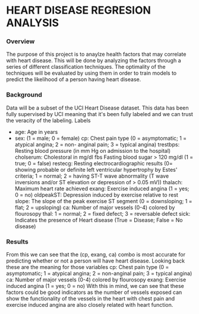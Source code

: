 # HEART DISEASE REGRESION ANALYSIS

### Overview
The purpose of this project is to anaylze health factors that may correlate with heart disease. This will be done by analyzing the factors through a series of different classification techniques. The optimality of the techniques will be evaluated by using them in order to train models to predict the likelihood of a person having heart disease.


### Background
Data will be a subset of the UCI Heart Disease dataset. This data has been fully supervised by UCI meaning that it's been fully labeled and we can trust the veracity of the labeling.
Labels
- age: Age in years
- sex: (1 = male; 0 = female)
cp: Chest pain type (0 = asymptomatic; 1 = atypical angina; 2 = non- anginal pain; 3 = typical angina)
trestbps: Resting blood pressure (in mm Hg on admission to the hospital) cholserum: Cholestoral in mg/dl
fbs Fasting blood sugar > 120 mg/dl (1 = true; 0 = false)
restecg: Resting electrocardiographic results (0= showing probable or definite left ventricular hypertrophy by Estes' criteria; 1 = normal; 2 = having ST-T wave abnormality (T wave inversions and/or ST elevation or depression of > 0.05 mV))
thalach: Maximum heart rate achieved
exang: Exercise induced angina (1 = yes; 0 = no)
oldpeakST: Depression induced by exercise relative to rest
slope: The slope of the peak exercise ST segment (0 = downsloping; 1 = flat; 2 = upsloping)
ca: Number of major vessels (0-4) colored by flourosopy
thal: 1 = normal; 2 = fixed defect; 3 = reversable defect
sick: Indicates the presence of Heart disease (True = Disease; False = No disease)


### Results 
From this we can see that the (cp, exang, ca) combo is most accurate for predicting whether or not a person will have heart disease. Looking back these are the meaning for those variables
cp: Chest pain type (0 = asymptomatic; 1 = atypical angina; 2 = non-anginal pain; 3 = typical angina)
ca: Number of major vessels (0-4) colored by flourosopy
exang: Exercise induced angina (1 = yes; 0 = no)
With this in mind, we can see that these factors could be good indicators as the number of vessels exposed can show the functionality of the vessels in the heart with chest pain and exercise induced angina are also closely related with heart function.
